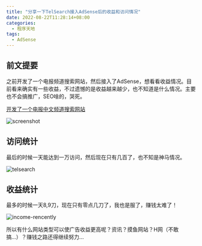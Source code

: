 ```yaml
---
title: "分享一下TelSearch接入AdSense后的收益和访问情况"
date: 2022-08-22T11:28:14+08:00
categories:
  - 程序天地
tags:
  - AdSense
---
```

## 前文提要

之前开发了一个电报频道搜索网站，然后接入了AdSense，想看看收益情况。目前看来确实有一些收益，不过遗憾的是收益越来越少，也不知道是什么情况。主要也不会搞推广，SEO啥的，哭死。

[开发了一个电报中文频道搜索网站](https://blog.long2ice.io/2022/06/%E5%BC%80%E5%8F%91%E4%BA%86%E4%B8%80%E4%B8%AA%E7%94%B5%E6%8A%A5%E4%B8%AD%E6%96%87%E9%A2%91%E9%81%93%E6%90%9C%E7%B4%A2%E7%BD%91%E7%AB%99/)

![screenshot](/telsearch/screenshot.png)

## 访问统计

最后的时候一天能达到一万访问，然后现在只有几百了，也不知是神马情况。

![telsearch](/ga/telsearch.png)

## 收益统计

最多的时候一天8,9刀，现在只有零点几刀了，我也是服了，赚钱太难了！

![income-rencently](/adsense/income-rencently.png)

所以有什么网站类型可以使广告收益更高呢？资讯？摸鱼网站？H网（不敢搞...）？赚钱之路还得继续努力...
